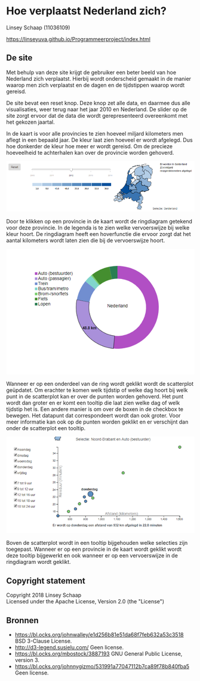 # Hoe verplaatst Nederland zich?
Linsey Schaap (11036109)

https://linseyuva.github.io/Programmeerproject/index.html

## De site
Met behulp van deze site krijgt de gebruiker een beter beeld van hoe Nederland zich verplaatst.
Hierbij wordt onderscheid gemaakt in de manier waarop men zich verplaatst en de dagen en de tijdstippen waarop wordt gereisd.

De site bevat een reset knop.
Deze knop zet alle data, en daarmee dus alle visualisaties, weer terug naar het jaar 2010 en Nederland.
De slider op de site zorgt ervoor dat de data die wordt gerepresenteerd overeenkomt met het gekozen jaartal.

In de kaart is voor alle provincies te zien hoeveel miljard kilometers men aflegt in een bepaald jaar.
De kleur laat zien hoeveel er wordt afgelegd. Dus hoe donkerder de kleur hoe meer er wordt gereisd.
Om de precieze hoeveelheid te achterhalen kan over de provincie worden gehoverd.

![](doc/kaart.png)

Door te klikken op een provincie in de kaart wordt de ringdiagram getekend voor deze provincie.
In de legenda is te zien welke vervoerswijze bij welke kleur hoort.
De ringdiagram heeft een hoverfunctie die ervoor zorgt dat het aantal kilometers wordt laten zien die bij de vervoerswijze hoort.

![](doc/ringdiagram.png)

Wanneer er op een onderdeel van de ring wordt geklikt wordt de scatterplot geüpdatet.
Om erachter te komen welk tijdstip of welke dag hoort bij welk punt in de scatterplot kan er over de punten worden gehoverd.
Het punt wordt dan groter en er komt een tooltip die laat zien welke dag of welk tijdstip het is.
Een andere manier is om over de boxen in de checkbox te bewegen.
Het datapunt dat correspondeert wordt dan ook groter.
Voor meer informatie kan ook op de punten worden geklikt en er verschijnt dan onder de scatterplot een tooltip.

![](doc/scatterplot.png)

Boven de scatterplot wordt in een tooltip bijgehouden welke selecties zijn toegepast.
Wanneer er op een provincie in de kaart wordt geklikt wordt deze tooltip bijgewerkt en ook wanneer er op een vervoerswijze in de ringdiagram wordt geklikt.

## Copyright statement
Copyright 2018 Linsey Schaap \
Licensed under the Apache License, Version 2.0 (the "License")

## Bronnen
* https://bl.ocks.org/johnwalley/e1d256b81e51da68f7feb632a53c3518
BSD 3-Clause License.
* http://d3-legend.susielu.com/
Geen license.
* https://bl.ocks.org/mbostock/3887193
GNU General Public License, version 3.
* https://bl.ocks.org/johnnygizmo/531991a77047112b7ca89f78b840fba5
Geen license.
